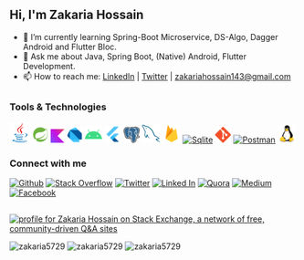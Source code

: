 ## Hi, I'm Zakaria Hossain

- 🌱 I’m currently learning Spring-Boot Microservice, DS-Algo, Dagger Android and Flutter Bloc.
- 💬 Ask me about Java, Spring Boot, (Native) Android, Flutter Development.
- 📫 How to reach me: [LinkedIn](https://www.linkedin.com/in/zakaria5729/) | [Twitter](https://twitter.com/zakaria5729) | zakariahossain143@gmail.com

##
### Tools & Technologies
<a href="https://www.java.com" target="_blank"> <img height="36" src="https://raw.githubusercontent.com/devicons/devicon/master/icons/java/java-original.svg" alt="Java" /></a>
<a href="https://spring.io/projects/spring-boot" target="_blank"><img height="28" src="https://raw.githubusercontent.com/github/explore/80688e429a7d4ef2fca1e82350fe8e3517d3494d/topics/spring-boot/spring-boot.png" alt="Spring Boot" /></a>
<a href="https://kotlinlang.org" target="_blank"><img height="24" src="https://raw.githubusercontent.com/github/explore/80688e429a7d4ef2fca1e82350fe8e3517d3494d/topics/kotlin/kotlin.png" alt="Kotlin" /></a>
<a href="https://dart.dev" target="_blank"><img height="28" src="https://raw.githubusercontent.com/github/explore/80688e429a7d4ef2fca1e82350fe8e3517d3494d/topics/dart/dart.png" alt="Dart" /></a>
<a href="https://www.android.com" target="_blank"><img height="30" src="https://raw.githubusercontent.com/github/explore/80688e429a7d4ef2fca1e82350fe8e3517d3494d/topics/android/android.png" alt="Android" /></a>
<a href="https://flutter.dev" target="_blank"><img height="30" src="https://raw.githubusercontent.com/github/explore/80688e429a7d4ef2fca1e82350fe8e3517d3494d/topics/flutter/flutter.png" alt="Flutter" /></a>
<a href="https://www.postgresql.org" target="_blank"><img height="28" src="https://raw.githubusercontent.com/github/explore/80688e429a7d4ef2fca1e82350fe8e3517d3494d/topics/postgresql/postgresql.png" alt="PostgreSQL" /></a>
<a href="https://www.mysql.com" target="_blank"> <img height="32" src="https://raw.githubusercontent.com/devicons/devicon/master/icons/mysql/mysql-original.svg" alt="MySQL" /></a>
<a href="https://firebase.google.com" target="_blank"><img height="32" src="https://raw.githubusercontent.com/github/explore/80688e429a7d4ef2fca1e82350fe8e3517d3494d/topics/firebase/firebase.png" alt="Firebase" /></a>
<a href="https://www.sqlite.org" target="_blank"> <img height="28" src="https://www.vectorlogo.zone/logos/sqlite/sqlite-icon.svg" alt="Sqlite" /></a>
<a href="https://git-scm.com" target="_blank"> <img height="28" src="https://raw.githubusercontent.com/devicons/devicon/master/icons/git/git-original.svg" alt="Git" /></a>
<a href="https://www.postman.com" target="_blank"> <img height="28" src="https://www.vectorlogo.zone/logos/getpostman/getpostman-icon.svg" alt="Postman" /></a>
<a href="https://www.linux.org" target="_blank"> <img height="31" src="https://raw.githubusercontent.com/devicons/devicon/master/icons/linux/linux-original.svg" alt="Linux" /></a>

### Connect with me
<a href="https://github.com/zakaria5729" target="_blank"> <img height="31" width="40" src="https://camo.githubusercontent.com/b079fe922f00c4b86f1b724fbc2e8141c468794ce8adbc9b7456e5e1ad09c622/68747470733a2f2f6564656e742e6769746875622e696f2f537570657254696e7949636f6e732f696d616765732f7376672f6769746875622e737667" alt="Github" /></a>
<a href="https://stackoverflow.com/users/8641776" target="_blank"> <img height="31" width="40" src="https://camo.githubusercontent.com/ad1dcdc76b0be1423e54a791d31311e91e8e89bb8492be214cfc3390e24c323d/68747470733a2f2f6564656e742e6769746875622e696f2f537570657254696e7949636f6e732f696d616765732f7376672f737461636b6f766572666c6f772e737667" alt="Stack Overflow" /></a>
<a href="https://twitter.com/zakaria5729" target="_blank"> <img height="31" width="40" src="https://camo.githubusercontent.com/35b0b8bfbd8840f35607fb56ad0a139047fd5d6e09ceb060c5c6f0a5abd1044c/68747470733a2f2f6564656e742e6769746875622e696f2f537570657254696e7949636f6e732f696d616765732f7376672f747769747465722e737667" alt="Twitter" /></a>
<a href="https://www.linkedin.com/in/zakaria5729" target="_blank"> <img height="31" width="40" src="https://camo.githubusercontent.com/c8a9c5b414cd812ad6a97a46c29af67239ddaeae08c41724ff7d945fb4c047e5/68747470733a2f2f6564656e742e6769746875622e696f2f537570657254696e7949636f6e732f696d616765732f7376672f6c696e6b6564696e2e737667" alt="Linked In" /></a>
<a href="https://www.quora.com/profile/Zakaria-Hossain-8" target="_blank"> <img height="31" width="40" src="https://camo.githubusercontent.com/d91821b997572279bcda39224cd22ed45b90d9af1261d36a9520b0ba6f8d2d6f/68747470733a2f2f6564656e742e6769746875622e696f2f537570657254696e7949636f6e732f696d616765732f7376672f71756f72612e737667" alt="Quora" /></a>
<a href="https://medium.com/@zakaria5729" target="_blank"> <img height="31" width="40" src="https://camo.githubusercontent.com/a583b5ce3b463c784cb87592b3da7b9b9d014d7a16adfff04b91cb1452ae4ca2/68747470733a2f2f6564656e742e6769746875622e696f2f537570657254696e7949636f6e732f696d616765732f7376672f6d656469756d2e737667" alt="Medium" /></a>
<a href="https://facebook.com/zakaria5729" target="_blank"> <img height="31" width="40" src="https://camo.githubusercontent.com/8f245234577766478eaf3ee72b0615e99bb9ef3eaa56e1c37f75692811181d5c/68747470733a2f2f6564656e742e6769746875622e696f2f537570657254696e7949636f6e732f696d616765732f7376672f66616365626f6f6b2e737667" alt="Facebook" /></a>

##
<a href="https://stackexchange.com/users/11810170"><img src="https://stackexchange.com/users/flair/11810170.png" width="208" height="58" alt="profile for Zakaria Hossain on Stack Exchange, a network of free, community-driven Q&amp;A sites" title="profile for Zakaria Hossain on Stack Exchange, a network of free, community-driven Q&amp;A sites"></a>

<img src="https://komarev.com/ghpvc/?username=zakaria5729&label=Profile Views&color=blue&style=for-the-badge" alt="zakaria5729" />


<img src="https://github-readme-stats.vercel.app/api?username=zakaria5729&show_icons=true&locale=en" alt="zakaria5729" />
<img src="https://github-readme-streak-stats.herokuapp.com/?user=zakaria5729&show_icons=true&locale=en" alt="zakaria5729" />
